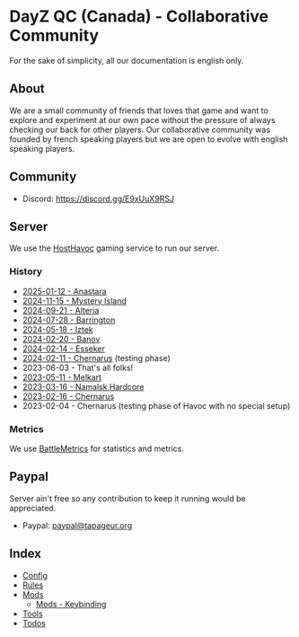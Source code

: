 # DayZ QC (Canada) - Collaborative Community

For the sake of simplicity, all our documentation is english only.

## About

We are a small community of friends that loves that game and want to explore and experiment at our own pace without the pressure of always checking our back for other players. Our collaborative community was founded by french speaking players but we are open to evolve with english speaking players.

## Community 

* Discord: https://discord.gg/E9xUuX9RSJ

## Server

We use the [HostHavoc](https://hosthavoc.com/) gaming service to run our server.

### History

* [2025-01-12 - Anastara](https://github.com/tapageur/workspace-dayz-havoc/blob/main/documentation/2025-01-12-anastara-mods-infos.md)
* [2024-11-15 - Mystery Island](https://github.com/tapageur/workspace-dayz-havoc/blob/main/documentation/2024-11-15-mystery-island-mods-infos.md)
* [2024-09-21 - Alteria](https://github.com/tapageur/workspace-dayz-havoc/blob/main/documentation/2024-09-21-alteria-mods-infos.md)
* [2024-07-28 - Barrington](https://github.com/tapageur/workspace-dayz-havoc/blob/main/documentation/2024-07-28-barrington-mods-infos.md)
* [2024-05-18 - Iztek](https://github.com/tapageur/workspace-dayz-havoc/blob/main/documentation/2024-05-18-iztek-mods-infos.md)
* [2024-02-20 - Banov](https://github.com/tapageur/workspace-dayz-havoc/blob/main/documentation/2024-02-20-banov-mods-infos.md)
* [2024-02-14 - Esseker](https://github.com/tapageur/workspace-dayz-havoc/blob/main/documentation/2024-02-14-esseker-mods-infos.md)
* [2024-02-11 - Chernarus](https://github.com/tapageur/workspace-dayz-havoc/blob/main/documentation/2024-02-11-chernarus-mods-infos.md) (testing phase)
* 2023-06-03 - That's all folks!
* [2023-05-11 - Melkart](https://github.com/tapageur/workspace-dayz-havoc/blob/main/documentation/2023-05-11-melkart-mods-infos.md)
* [2023-03-16 - Namalsk Hardcore](https://github.com/tapageur/workspace-dayz-havoc/blob/main/documentation/2023-03-16-namalsk-mods-infos.md)
* [2023-02-16 - Chernarus](https://github.com/tapageur/workspace-dayz-havoc/blob/main/documentation/2023-02-16-chernarus-mods-infos.md)
* 2023-02-04 - Chernarus (testing phase of Havoc with no special setup)

### Metrics

We use [BattleMetrics](https://www.battlemetrics.com/servers/dayz/26264670) for statistics and metrics.

## Paypal

Server ain't free so any contribution to keep it running would be appreciated.

* Paypal: paypal@tapageur.org

## Index

* [Config](https://github.com/tapageur/workspace-dayz-havoc/tree/main/config)
* [Rules](https://github.com/tapageur/workspace-dayz-havoc/blob/main/documentation/rules.md)
* [Mods](https://github.com/tapageur/workspace-dayz-havoc/blob/main/documentation/2025-01-12-anastara-mods-infos.md)
  * [Mods - Keybinding](https://github.com/tapageur/workspace-dayz-havoc/blob/main/documentation/mods-keybinding.md)
* [Tools](https://github.com/tapageur/workspace-dayz-havoc/blob/main/documentation/tools.md)
* [Todos](https://github.com/tapageur/workspace-dayz-havoc/blob/main/documentation/todos.md)
